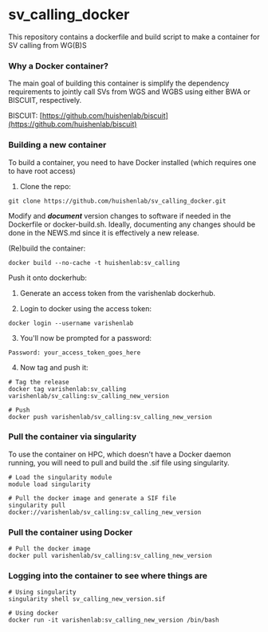 # sv_calling_docker
This repository contains a dockerfile and build script to make a container for SV calling from WG(B)S

### Why a Docker container?

The main goal of building this container is simplify the dependency requirements to jointly call SVs
from WGS and WGBS using either BWA or BISCUIT, respectively.

BISCUIT: [https://github.com/huishenlab/biscuit](https://github.com/huishenlab/biscuit)

### Building a new container

To build a container, you need to have Docker installed (which requires one to have root access)

1) Clone the repo:

```
git clone https://github.com/huishenlab/sv_calling_docker.git
```

Modify and ***document*** version changes to software if needed in the Dockerfile or docker-build.sh.
Ideally, documenting any changes should be done in the NEWS.md since it is effectively a new release.

(Re)build the container:

```
docker build --no-cache -t huishenlab:sv_calling
```

Push it onto dockerhub:

1) Generate an access token from the varishenlab dockerhub.

2) Login to docker using the access token:

```
docker login --username varishenlab
```

3) You'll now be prompted for a password:

```
Password: your_access_token_goes_here
```

4) Now tag and push it:

```
# Tag the release
docker tag varishenlab:sv_calling varishenlab/sv_calling:sv_calling_new_version

# Push
docker push varishenlab/sv_calling:sv_calling_new_version
```

### Pull the container via singularity

To use the container on HPC, which doesn't have a Docker daemon running, you
will need to pull and build the .sif file using singularity.

```
# Load the singularity module
module load singularity

# Pull the docker image and generate a SIF file
singularity pull docker://varishenlab/sv_calling:sv_calling_new_version
```

### Pull the container using Docker

```
# Pull the docker image
docker pull varishenlab/sv_calling:sv_calling_new_version
```


### Logging into the container to see where things are

```
# Using singularity
singularity shell sv_calling_new_version.sif

# Using docker
docker run -it varishenlab:sv_calling_new_version /bin/bash
```
